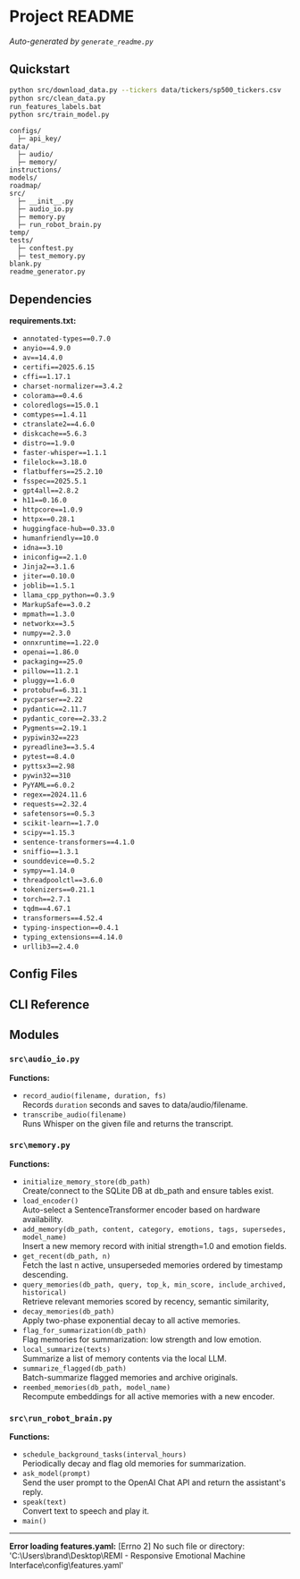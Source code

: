 # Project README

*Auto-generated by `generate_readme.py`*

## Quickstart

```bash
python src/download_data.py --tickers data/tickers/sp500_tickers.csv
python src/clean_data.py
run_features_labels.bat
python src/train_model.py
```

```
configs/
  ├─ api_key/
data/
  ├─ audio/
  ├─ memory/
instructions/
models/
roadmap/
src/
  ├─ __init__.py
  ├─ audio_io.py
  ├─ memory.py
  ├─ run_robot_brain.py
temp/
tests/
  ├─ conftest.py
  ├─ test_memory.py
blank.py
readme_generator.py
```

## Dependencies

**requirements.txt:**
- `annotated-types==0.7.0`
- `anyio==4.9.0`
- `av==14.4.0`
- `certifi==2025.6.15`
- `cffi==1.17.1`
- `charset-normalizer==3.4.2`
- `colorama==0.4.6`
- `coloredlogs==15.0.1`
- `comtypes==1.4.11`
- `ctranslate2==4.6.0`
- `diskcache==5.6.3`
- `distro==1.9.0`
- `faster-whisper==1.1.1`
- `filelock==3.18.0`
- `flatbuffers==25.2.10`
- `fsspec==2025.5.1`
- `gpt4all==2.8.2`
- `h11==0.16.0`
- `httpcore==1.0.9`
- `httpx==0.28.1`
- `huggingface-hub==0.33.0`
- `humanfriendly==10.0`
- `idna==3.10`
- `iniconfig==2.1.0`
- `Jinja2==3.1.6`
- `jiter==0.10.0`
- `joblib==1.5.1`
- `llama_cpp_python==0.3.9`
- `MarkupSafe==3.0.2`
- `mpmath==1.3.0`
- `networkx==3.5`
- `numpy==2.3.0`
- `onnxruntime==1.22.0`
- `openai==1.86.0`
- `packaging==25.0`
- `pillow==11.2.1`
- `pluggy==1.6.0`
- `protobuf==6.31.1`
- `pycparser==2.22`
- `pydantic==2.11.7`
- `pydantic_core==2.33.2`
- `Pygments==2.19.1`
- `pypiwin32==223`
- `pyreadline3==3.5.4`
- `pytest==8.4.0`
- `pyttsx3==2.98`
- `pywin32==310`
- `PyYAML==6.0.2`
- `regex==2024.11.6`
- `requests==2.32.4`
- `safetensors==0.5.3`
- `scikit-learn==1.7.0`
- `scipy==1.15.3`
- `sentence-transformers==4.1.0`
- `sniffio==1.3.1`
- `sounddevice==0.5.2`
- `sympy==1.14.0`
- `threadpoolctl==3.6.0`
- `tokenizers==0.21.1`
- `torch==2.7.1`
- `tqdm==4.67.1`
- `transformers==4.52.4`
- `typing-inspection==0.4.1`
- `typing_extensions==4.14.0`
- `urllib3==2.4.0`


## Config Files



## CLI Reference


## Modules

### `src\audio_io.py`
**Functions:**
- `record_audio(filename, duration, fs)`  
  Records `duration` seconds and saves to data/audio/filename.
- `transcribe_audio(filename)`  
  Runs Whisper on the given file and returns the transcript.

### `src\memory.py`
**Functions:**
- `initialize_memory_store(db_path)`  
  Create/connect to the SQLite DB at db_path and ensure tables exist.
- `load_encoder()`  
  Auto-select a SentenceTransformer encoder based on hardware availability.
- `add_memory(db_path, content, category, emotions, tags, supersedes, model_name)`  
  Insert a new memory record with initial strength=1.0 and emotion fields.
- `get_recent(db_path, n)`  
  Fetch the last n active, unsuperseded memories ordered by timestamp descending.
- `query_memories(db_path, query, top_k, min_score, include_archived, historical)`  
  Retrieve relevant memories scored by recency, semantic similarity,
- `decay_memories(db_path)`  
  Apply two-phase exponential decay to all active memories.
- `flag_for_summarization(db_path)`  
  Flag memories for summarization: low strength and low emotion.
- `local_summarize(texts)`  
  Summarize a list of memory contents via the local LLM.
- `summarize_flagged(db_path)`  
  Batch-summarize flagged memories and archive originals.
- `reembed_memories(db_path, model_name)`  
  Recompute embeddings for all active memories with a new encoder.

### `src\run_robot_brain.py`
**Functions:**
- `schedule_background_tasks(interval_hours)`  
  Periodically decay and flag old memories for summarization.
- `ask_model(prompt)`  
  Send the user prompt to the OpenAI Chat API and return the assistant's reply.
- `speak(text)`  
  Convert text to speech and play it.
- `main()`

---
**Error loading features.yaml:** [Errno 2] No such file or directory: 'C:\\Users\\brand\\Desktop\\REMI - Responsive Emotional Machine Interface\\config\\features.yaml'
